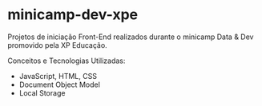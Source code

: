 # minicamp-dev-xpe
Projetos de iniciação Front-End realizados durante o minicamp Data &amp; Dev promovido pela XP Educação.

Conceitos e Tecnologias Utilizadas:

- JavaScript, HTML, CSS
- Document Object Model
- Local Storage
